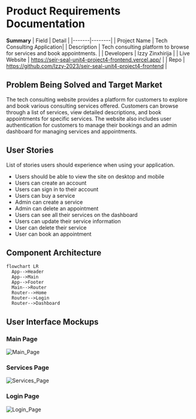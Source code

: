# Product Requirements Documentation

**Summary**
| Field | Detail |
|-------|--------|
| Project Name | Tech Consulting Application|
| Description | Tech consulting platform to browse for services and book appointments.  |
| Developers | Izzy Zinxhirija |
| Live Website | https://seir-seal-unit4-project4-frontend.vercel.app/ |
| Repo | https://github.com/Izzy-2023/seir-seal-unit4-project4-frontend |

## Problem Being Solved and Target Market

The tech consulting website provides a platform for customers to explore and book various consulting services offered. Customers can browse through a list of services, view detailed descriptions, and book appointments for specific services. The website also includes user authentication for customers to manage their bookings and an admin dashboard for managing services and appointments.

## User Stories

List of stories users should experience when using your application.

- Users should be able to view the site on desktop and mobile
- Users can create an account
- Users can sign in to their account
- Users can buy a service
- Admin can create a service
- Admin can delete an appointment
- Users can see all their services on the dashboard
- Users can update their service information
- User can delete their service 
- User can book an appointment

## Component Architecture

```mermaid
flowchart LR
  App-->Header
  App-->Main
  App-->Footer
  Main-->Router
  Router-->Home
  Router-->Login
  Router-->Dashboard
```

## User Interface Mockups

### Main Page
![Main_Page](https://i.imgur.com/P2Ar3uS.png)

### Services Page
![Services_Page](https://i.imgur.com/ySxMleT.png)

### Login Page
![Login_Page](https://i.imgur.com/nFIVKVr.png)


